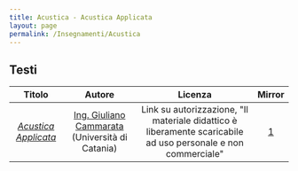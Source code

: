 ```yaml
---
title: Acustica - Acustica Applicata
layout: page
permalink: /Insegnamenti/Acustica
---
```


## Testi

| Titolo | Autore | Licenza | Mirror |
| :---: | :---: | :---: | :---: |
| [_Acustica Applicata_](http://giulianocammarata.it/ACUSTICA%20APPLICATA.pdf) |  [Ing. Giuliano Cammarata](https://giulianocammarata.it/) (Università di Catania) | Link su autorizzazione, "Il materiale didattico è liberamente scaricabile ad uso personale e non commerciale" | [1](https://web.archive.org/web/20211006161922/http://giulianocammarata.it/ACUSTICA%20APPLICATA.pdf) |

